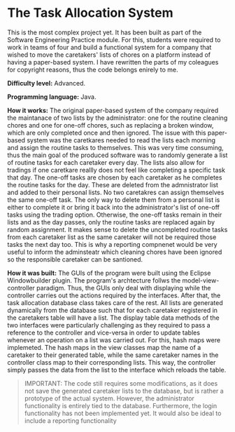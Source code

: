 # The Task Allocation System
This is the most complex project yet. It has been built as part of the Software Engineering Practice module. For this, students were required to work in teams of four and build a functional system for a company that wished to move the caretakers' lists of chores on a platform instead of having a paper-based system. I have rewritten the parts of my coleagues for copyright reasons, thus the code belongs enirely to me.  

**Difficulty level:** Advanced. 

**Programming language:** Java.

**How it works:** The original paper-based system of the company required the maintanace of two lists by the administrator: one for the routine cleaning chores and one for one-off chores, such as replacing a broken window, which are only completed once and then ignored. The issue with this paper-based system was the caretkares needed to read the lists each morning and assign the routine tasks to themselves. This was very time consuming, thus the main goal of the produced software was to randomly generate a list of routine tasks for each caretaker every day. The lists also allow for tradings if one caretkare reallly does not feel like completing a specific task that day. The one-off tasks are chosen by each caretaker as he completes the routine tasks for the day. These are deleted from the admnistrator list and added to their personal lists. No two caretakres can assign themselves the same one-off task. The only way to delete them from a personal list is either to complete it or bring it back into the administrator's list of one-off tasks using the trading option. Otherwise, the one-off tasks remain in their lists and as the day passes, only the routine tasks are replaced again by random assignment. It makes sense to delete the uncompleted routine tasks from each caretaker list as the same caretaker will not be required those tasks the next day too. This is why a reporting compnenet would be very useful to inform the adminsteatr which cleaning chores have been ignored so the responsible caretaker can be santioned.  

**How it was built:** The GUIs of the program were built using the Eclipse Windowbuilder plugin. The program's archtecture follws the model-view-controller paradigm. Thus, the GUIs only deal with displaying while the controller carries out the actions required by the interfaces. After that, the task allocation database class takes care of the rest. All lists are generated dynamically from the database such that for each caretaker registered in the caretakers table will have a list. The display table data methods of the two interfaces were particularly challenging as they required to pass a reference to the controller and vice-versa in order to update tables whenever an operation on a list was carried out. For this, hash maps were implemeted. The hash maps in the view classes map the name of a caretaker to their generated table, while the same caretaker names in the controller class map to their corresponding lists. This way, the controller simply passes the data from the list to the interface which reloads the table.  

> IMPORTANT: The code still requires some modifications, as it does not save the generated caretaker lists to the database, but is rather a prototype of the actual system. However, the administrator functionality is entirely tied to the database. Furthermore, the login functionality has not been implemented yet. It would also be ideal to include a reporting functionality 
